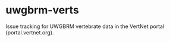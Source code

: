 # uwgbrm-verts
Issue tracking for UWGBRM vertebrate data in the VertNet portal (portal.vertnet.org).
